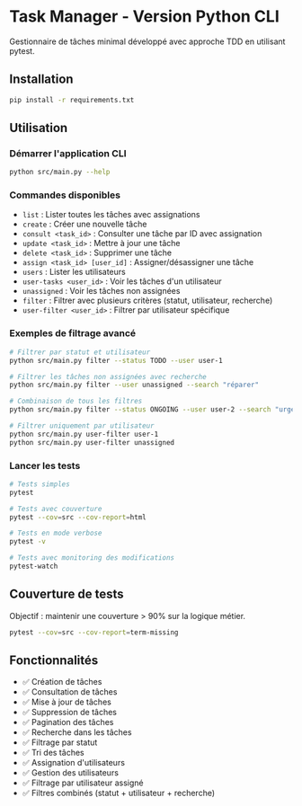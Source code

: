 # Task Manager - Version Python CLI

Gestionnaire de tâches minimal développé avec approche TDD en utilisant pytest.

## Installation

```bash
pip install -r requirements.txt
```

## Utilisation

### Démarrer l'application CLI
```bash
python src/main.py --help
```

### Commandes disponibles
- `list` : Lister toutes les tâches avec assignations
- `create` : Créer une nouvelle tâche
- `consult <task_id>` : Consulter une tâche par ID avec assignation
- `update <task_id>` : Mettre à jour une tâche
- `delete <task_id>` : Supprimer une tâche
- `assign <task_id> [user_id]` : Assigner/désassigner une tâche
- `users` : Lister les utilisateurs
- `user-tasks <user_id>` : Voir les tâches d'un utilisateur
- `unassigned` : Voir les tâches non assignées
- `filter` : Filtrer avec plusieurs critères (statut, utilisateur, recherche)
- `user-filter <user_id>` : Filtrer par utilisateur spécifique

### Exemples de filtrage avancé
```bash
# Filtrer par statut et utilisateur
python src/main.py filter --status TODO --user user-1

# Filtrer les tâches non assignées avec recherche
python src/main.py filter --user unassigned --search "réparer"

# Combinaison de tous les filtres
python src/main.py filter --status ONGOING --user user-2 --search "urgent"

# Filtrer uniquement par utilisateur
python src/main.py user-filter user-1
python src/main.py user-filter unassigned
```

### Lancer les tests
```bash
# Tests simples
pytest

# Tests avec couverture
pytest --cov=src --cov-report=html

# Tests en mode verbose
pytest -v

# Tests avec monitoring des modifications
pytest-watch
```

## Couverture de tests

Objectif : maintenir une couverture > 90% sur la logique métier.

```bash
pytest --cov=src --cov-report=term-missing
```

## Fonctionnalités

- ✅ Création de tâches
- ✅ Consultation de tâches  
- ✅ Mise à jour de tâches
- ✅ Suppression de tâches
- ✅ Pagination des tâches
- ✅ Recherche dans les tâches
- ✅ Filtrage par statut
- ✅ Tri des tâches
- ✅ Assignation d'utilisateurs
- ✅ Gestion des utilisateurs
- ✅ Filtrage par utilisateur assigné
- ✅ Filtres combinés (statut + utilisateur + recherche)